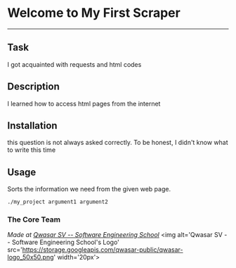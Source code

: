 # Welcome to My First Scraper
***

## Task
I got acquainted with requests and html codes

## Description
I learned how to access html pages from the internet

## Installation
this question is not always asked correctly. To be honest, I didn't know what to write this time
## Usage
Sorts the information we need from the given web page.
```
./my_project argument1 argument2
```

### The Core Team


<span><i>Made at <a href='https://qwasar.io'>Qwasar SV -- Software Engineering School</a></i></span>
<span><img alt='Qwasar SV -- Software Engineering School's Logo' src='https://storage.googleapis.com/qwasar-public/qwasar-logo_50x50.png' width='20px'></span>
